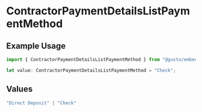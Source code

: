 # ContractorPaymentDetailsListPaymentMethod

## Example Usage

```typescript
import { ContractorPaymentDetailsListPaymentMethod } from "@gusto/embedded-api/models/components/contractorpaymentdetailslist.js";

let value: ContractorPaymentDetailsListPaymentMethod = "Check";
```

## Values

```typescript
"Direct Deposit" | "Check"
```